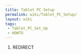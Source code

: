 ```yaml
---
title: Tablet PC Setup
permalink: wiki/Tablet_PC_Setup/
layout: wiki
tags:
 - Tablet_PC_Set_Up
 - HOWTO
---
```


1.  REDIRECT
